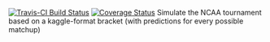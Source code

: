 [![Travis-CI Build Status](https://travis-ci.org/zachmayer/kaggleNCAA.png?branch=master)](https://travis-ci.org/zachmayer/kaggleNCAA)
[![Coverage Status](https://coveralls.io/repos/zachmayer/kaggleNCAA/badge.svg?branch=master)](https://coveralls.io/r/zachmayer/kaggleNCAA?branch=master)
Simulate the NCAA tournament based on a kaggle-format bracket (with predictions for every possible matchup)
